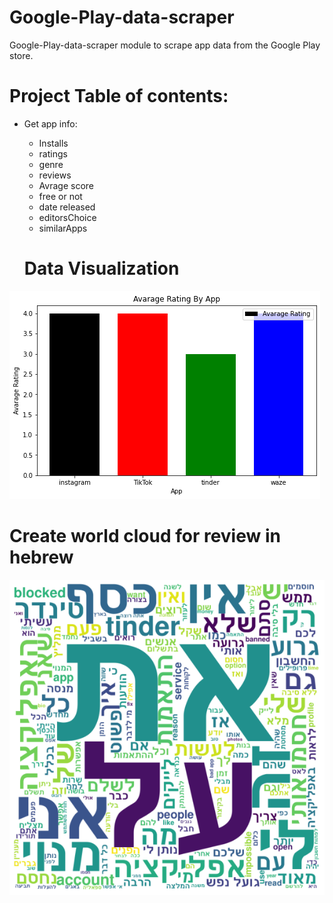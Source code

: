 # Google-Play-data-scraper
Google-Play-data-scraper module to scrape app data from the Google Play store.

# Project Table of contents:
* Get app info: 
  * Installs
  * ratings         
  * genre         
  * reviews
  * Avrage score
  * free or not 
  * date released 
  * editorsChoice 
  * similarApps

  # Data Visualization

![alt text](https://github.com/elada94/Google-Play-data-scraper/blob/main/avg_rateing.png?raw=true)

 # Create world cloud for review in hebrew

![alt text](https://github.com/elada94/Google-Play-data-scraper/blob/main/worldcolud.png?raw=true)
